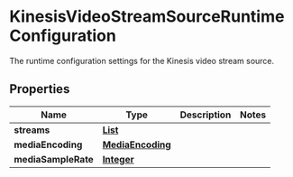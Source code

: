 

# KinesisVideoStreamSourceRuntimeConfiguration

The runtime configuration settings for the Kinesis video stream source.

## Properties

| Name | Type | Description | Notes |
|------------ | ------------- | ------------- | -------------|
|**streams** | [**List**](List.md) |  |  |
|**mediaEncoding** | [**MediaEncoding**](MediaEncoding.md) |  |  |
|**mediaSampleRate** | [**Integer**](Integer.md) |  |  |



